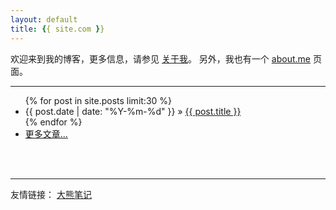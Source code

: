 ```yaml
---
layout: default
title: {{ site.com }}
---
```


欢迎来到我的博客，更多信息，请参见 [关于我](/about.html)。 另外，我也有一个 [about.me](http://about.me/dujinfang) 页面。

<hr>

<ul class="posts">
  {% for post in site.posts limit:30 %}
    <li class="post-list"><span>{{ post.date | date: "%Y-%m-%d" }}</span> &raquo; <a href="{{ post.url }}">{{ post.title }}</a></li>
  {% endfor %}
    <li class="post-list"><span><a href="/posts.html">更多文章...</a></span></li>

</ul>

<br><br>

<hr>
友情链接：
<a href="http://czb.im" target="_blank">大熊笔记</a>
